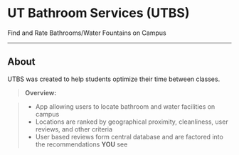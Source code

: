 UT Bathroom Services (UTBS)
===================

Find and Rate Bathrooms/Water Fountains on Campus

----------


About
-------------
UTBS was created to help students optimize their time between classes.

> **Overview:**

> - App allowing users to locate bathroom and water facilities on campus
> - Locations are ranked by geographical proximity, cleanliness, user reviews, and other criteria
> - User based reviews form central database and are factored into the recommendations **YOU** see

